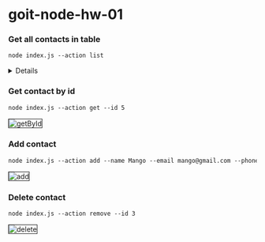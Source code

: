 # goit-node-hw-01

### Get all contacts in table

```diff
node index.js --action list
```

<details>
 
[![Get all contacts in table][1]][1]
 
[1]: https://ibb.co/7twVPbs/get-all-contacts.jpg
 
</details>


### Get contact by id

```diff
node index.js --action get --id 5
```

<img src="https://i.ibb.co/9W1VmfB/get-contact-by-id.jpg" alt="getById" border="1" />

### Add contact

```diff
node index.js --action add --name Mango --email mango@gmail.com --phone 322-22-22
```

<img src="https://i.ibb.co/5Rnk0p5/add-contact.jpg" alt="add" border="1" />

### Delete contact

```diff
node index.js --action remove --id 3
```

<img src="https://i.ibb.co/kBGp6S2/delete-contact.jpg" alt="delete" border="1" />
